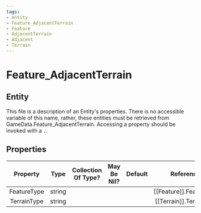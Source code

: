 ```yaml
---
tags:
- entity
- Feature_AdjacentTerrain
- Feature
- AdjacentTerrain
- Adjacent
- Terrain
---
```

# Feature_AdjacentTerrain
## Entity
This file is a description of an Entity's properties. There is no accessible variable of this name, rather, these entities must be retrieved from GameData.Feature_AdjacentTerrain. Accessing a property should be invoked with a `.`.
## Properties
|	Property	|	Type	|	Collection Of Type?	|	May Be Nil?	|	Default	|	References	|	Key	|	Notes	|
|	:-:	|	:-:	|	:-:	|	:-:	|	:-:	|	:-:	|	:-:	|	-:	|
|	FeatureType	|	string	|		|		|		|	[[Feature]].FeatureType	|		|	|
|	TerrainType	|	string	|		|		|		|	[[Terrain]].TerrainType	|		|	|
